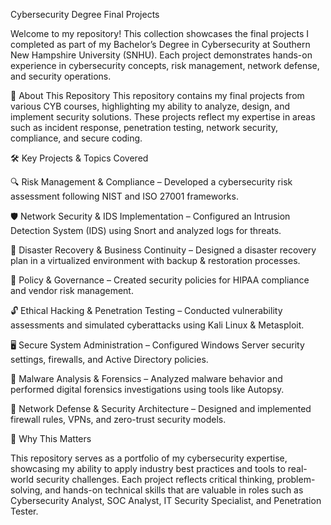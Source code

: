 Cybersecurity Degree Final Projects

Welcome to my repository! This collection showcases the final projects I completed as part of my Bachelor’s Degree in Cybersecurity at Southern New Hampshire University (SNHU). Each project demonstrates hands-on experience in cybersecurity concepts, risk management, network defense, and security operations.

📌 About This Repository
This repository contains my final projects from various CYB courses, highlighting my ability to analyze, design, and implement security solutions. These projects reflect my expertise in areas such as incident response, penetration testing, network security, compliance, and secure coding.

🛠️ Key Projects & Topics Covered

🔍 Risk Management & Compliance – Developed a cybersecurity risk assessment following NIST and ISO 27001 frameworks.

🛡️ Network Security & IDS Implementation – Configured an Intrusion Detection System (IDS) using Snort and analyzed logs for threats.

💾 Disaster Recovery & Business Continuity – Designed a disaster recovery plan in a virtualized environment with backup & restoration processes.

📜 Policy & Governance – Created security policies for HIPAA compliance and vendor risk management.

🔓 Ethical Hacking & Penetration Testing – Conducted vulnerability assessments and simulated cyberattacks using Kali Linux & Metasploit.

🖥️ Secure System Administration – Configured Windows Server security settings, firewalls, and Active Directory policies.

🛑 Malware Analysis & Forensics – Analyzed malware behavior and performed digital forensics investigations using tools like Autopsy.

🔗 Network Defense & Security Architecture – Designed and implemented firewall rules, VPNs, and zero-trust security models.

🎯 Why This Matters

This repository serves as a portfolio of my cybersecurity expertise, showcasing my ability to apply industry best practices and tools to real-world security challenges. Each project reflects critical thinking, problem-solving, and hands-on technical skills that are valuable in roles such as Cybersecurity Analyst, SOC Analyst, IT Security Specialist, and Penetration Tester.
